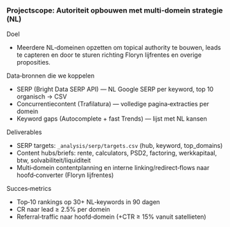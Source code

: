 ### Projectscope: Autoriteit opbouwen met multi‑domein strategie (NL)

Doel
- Meerdere NL‑domeinen opzetten om topical authority te bouwen, leads te capteren en door te sturen richting Floryn lijfrentes en overige proposities.

Data‑bronnen die we koppelen
- SERP (Bright Data SERP API) — NL Google SERP per keyword, top 10 organisch → CSV
- Concurrentiecontent (Trafilatura) — volledige pagina‑extracties per domein
- Keyword gaps (Autocomplete + fast Trends) — lijst met NL kansen

Deliverables
- SERP targets: `_analysis/serp/targets.csv` (hub, keyword, top_domains)
- Content hubs/briefs: rente, calculators, PSD2, factoring, werkkapitaal, btw, solvabiliteit/liquiditeit
- Multi‑domein contentplanning en interne linking/redirect‑flows naar hoofd‑converter (Floryn lijfrentes)

Succes‑metrics
- Top‑10 rankings op 30+ NL‑keywords in 90 dagen
- CR naar lead ≥ 2.5% per domein
- Referral‑traffic naar hoofd‑domein (+CTR ≥ 15% vanuit satellieten)

